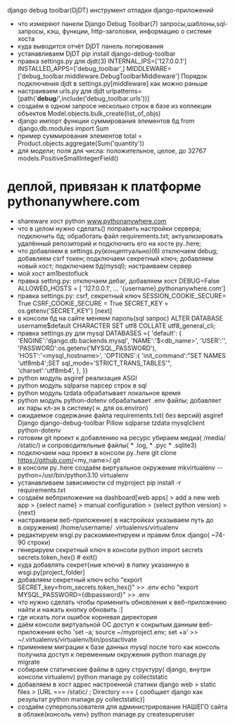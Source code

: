 django debug toolbar(DjDT) 	инструмент отладки django-приложений
* что измеряют панели Django Debug Toolbar(7) 	запросы,шаблоны,sql-запросы, кэш, функции, http-заголовки, информацию о системе хоста
* куда выводится отчёт DjDT 	панель логирования
* устанавливаем DjDT 	pip install django-debug-toolbar
* правка settings.py для djdt(3) 	INTERNAL_IPS=['127.0.0.1']
INSTALLED_APPS=['debug_toolbar',]
MIDDLEWARE=['debug_toolbar.middleware.DebugToolbarMiddleware']
Порядок подключения djdt в settings.py[middleware] 	как можно раньше
* настраиваем urls.py для djdt 	urlpatterns=[path('__debug__/',include('debug_toolbar.urls'))]
* создаём в одном запросе несколько строк в базе из коллекции объектов 	Model.objects.bulk_create(list_of_objs)
* django импорт функции суммирования элементов бд 	from django.db.modules import Sum	
* пример суммирования элементов 	total = Product.objects.aggregate(Sum('quantity'))
* для модели; поля для числа: положительное, целое, до 32767 	models.PositiveSmallIntegerField()
# деплой, привязан к платформе pythonanywhere.com
* shareware хост python 	www.pythonanywhere.com
* что в целом нужно сделать() 	поправить настройки сервера;
подключить бд; обработать файл requirements.txt; актуализировать удалённый репозиторий и подключить его на хосте py..here;
* что добавляем в settings.py(концептуально)(6)	отключаем debug;
добавляем csrf токен;
подключаем секретный ключ;
добавляем новый хост;
подключаем бд(mysql); настраиваем сервер
* мой хост 	am1bestofluck
* правка setting.py: отключаем дебаг, добавляем хост 	DEBUG=False
ALLOWED_HOSTS = [
'127.0.0.1', ...
'{username}.pythonanywhere.com']
* правка settings.py: csrf, секретный ключ 	SESSION_COOKIE_SECURE= True
CSRF_COOKIE_SECURE = True
SECRET_KEY = os.getenv('SECRET_KEY')
[next]
* в консоли бд на сайте меняем пароль(sql запрос) 	ALTER DATABASE username$default CHARACTER SET utf8 COLLATE utf8_general_cli;
* правка settings.py для mysql 	DATABASES ={
	'default': {
		'ENGINE':'django.db.backends.mysql',
		'NAME':'<username>$<db_name>',
		'USER':'<username>',
		'PASSWORD':os.getenv('MYSQL_PASSWORD'),
		'HOST':'<mysql_hostname>',
		'OPTIONS':{
			'init_command':"SET NAMES 'utf8mb4';SET sql_mode='STRICT_TRANS_TABLES'",
			'charset':'utf8mb4',
		}, }}
* python модуль asgiref 	реализация ASGI
* python модуль sqlparse 	парсер строк в sql
* python модуль tzdata 	обрабатывает локальное время
* python модуль python-dotenv 	обрабатывает .env файлы; добавляет их пары кл-зн в систему( н. для os.environ)
* ожидаемое содержание файла requirements.txt( без версий) 	asgiref Django django-debug-toolbar Pillow sqlparse tzdata mysqlclient python-dotenv
* готовим git проект к добавлению на ресурс 	убираем медиа( /media/ /static/) и сопроводительные файлы( * .log, * .pyc * .sqlite3)
* подключаем наш проект в консоли py..here 	git clone https://github.com/<my_name>/<projectname>.git
* в консоли py..here создаём виртуальное окружение 	mkvirtualenv --python=/usr/bin/python3.10 virtualenv
* устанавливаем зависимости 	cd myproject
pip install -r requirements.txt
* создаём вебприложение 	на dashboard[web apps] > add a new web app > {select name} > manual configuration > {select python version} > {next}
* настраиваем веб-приложение( 	в настройках указываем путь до в.окружения) /home/username/ .virtualenvs/virtualenv
* редактируем wsgi.py 	раскомментируем и правим блок django( ~74-90 строки)
* генерируем секретный ключ в консоли python 	import secrets
secrets.token_hex() # exit()
* куда добавлять секрет{ные ключи} 	в папку указанную в wsgi.py[project_folder]
* добавляем секретный ключ	echo "export SECRET_key=from_secrets.token_hex()" >> .env
echo "export MYSQL_PASSWORD={dbpassword}" >> .env
* что нужно сделать чтобы применить обновления к веб-приложению 	найти и нажать кнопку обновить :]
* где искать логи ошибок 	корневая директория
* даём консоли виртуальной ОС доступ к сокрытым данным веб-приложения 	echo 'set -a; source ~/myproject.env; set +a' >> ~/.virtualenvs/virtualenv/bin/postactivate
* применяем миграции к базе данных mysql после того как консоль получила доступ к переменным окружения 	python manage.py migrate
* собираем статические файлы в одну структуру( django, внутри консоли virtualenv) 	python manage.py collectstatic
* добавляем в хост адрес настроенной статики django 	web > static files > [URL === /static/ ; Directory === { сообщает django как результат python manage.py collectstatic}]
* создаём суперпользователя для администрирования НАШЕГО сайта в облаке(консоль venv)	python manage.py createsuperuser